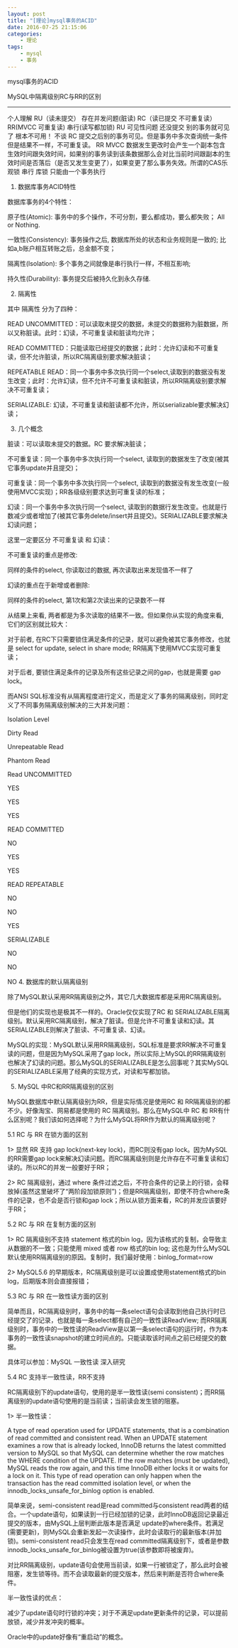 ```yaml
---
layout: post
title: "[理论]mysql事务的ACID"
date: 2016-07-25 21:15:06 
categories: 
    - 理论
tags:
    - mysql
    - 事务
---
```


mysql事务的ACID

MySQL中隔离级别RC与RR的区别


<!--more-->
-------------------------------

个人理解
RU（读未提交） 存在并发问题(脏读) RC（读已提交 不可重复读） RR(MVCC 可重复读) 串行(读写都加锁)
RU 可见性问题 还没提交 别的事务就可见了 根本不可用！ 不谈
RC 提交之后别的事务可见。但是事务中多次查询统一条件但是结果不一样，不可重复读。
RR MVCC 数据发生更改时会产生一个副本包含生效时间跟失效时间，如果别的事务读到该条数据那么会对比当前时间跟副本的生效时间是否落后（是否又发生变更了），如果变更了那么事务失效。所谓的CAS乐观锁
串行 库锁 只能由一个事务执行


1. 数据库事务ACID特性
 
数据库事务的4个特性：
 
原子性(Atomic): 事务中的多个操作，不可分割，要么都成功，要么都失败； All or Nothing.
 
一致性(Consistency): 事务操作之后, 数据库所处的状态和业务规则是一致的; 比如a,b账户相互转账之后，总金额不变；
 
隔离性(Isolation): 多个事务之间就像是串行执行一样，不相互影响;
 
持久性(Durability): 事务提交后被持久化到永久存储.
 
2. 隔离性
 
其中 隔离性 分为了四种：
 
READ UNCOMMITTED：可以读取未提交的数据，未提交的数据称为脏数据，所以又称脏读。此时：幻读，不可重复读和脏读均允许；
 
READ COMMITTED：只能读取已经提交的数据；此时：允许幻读和不可重复读，但不允许脏读，所以RC隔离级别要求解决脏读；
 
REPEATABLE READ：同一个事务中多次执行同一个select,读取到的数据没有发生改变；此时：允许幻读，但不允许不可重复读和脏读，所以RR隔离级别要求解决不可重复读；
 
SERIALIZABLE: 幻读，不可重复读和脏读都不允许，所以serializable要求解决幻读；
 
3. 几个概念
 
脏读：可以读取未提交的数据。RC 要求解决脏读；
 
不可重复读：同一个事务中多次执行同一个select, 读取到的数据发生了改变(被其它事务update并且提交)；
 
可重复读：同一个事务中多次执行同一个select, 读取到的数据没有发生改变(一般使用MVCC实现)；RR各级级别要求达到可重复读的标准；
 
幻读：同一个事务中多次执行同一个select, 读取到的数据行发生改变。也就是行数减少或者增加了(被其它事务delete/insert并且提交)。SERIALIZABLE要求解决幻读问题；
 
这里一定要区分 不可重复读 和 幻读：
 
不可重复读的重点是修改:
 
同样的条件的select, 你读取过的数据, 再次读取出来发现值不一样了
 
幻读的重点在于新增或者删除:
 
同样的条件的select, 第1次和第2次读出来的记录数不一样
 
从结果上来看, 两者都是为多次读取的结果不一致。但如果你从实现的角度来看, 它们的区别就比较大：
 
对于前者, 在RC下只需要锁住满足条件的记录，就可以避免被其它事务修改，也就是 select for update, select in share mode; RR隔离下使用MVCC实现可重复读；
 
对于后者, 要锁住满足条件的记录及所有这些记录之间的gap，也就是需要 gap lock。
 
而ANSI SQL标准没有从隔离程度进行定义，而是定义了事务的隔离级别，同时定义了不同事务隔离级别解决的三大并发问题：

Isolation Level
	

Dirty Read
	

Unrepeatable Read
	

Phantom Read

Read UNCOMMITTED
	

YES
	

YES
	

YES

READ COMMITTED
	

NO
	

YES
	

YES

READ REPEATABLE
	

NO
	

NO
	

YES

SERIALIZABLE
	

NO
	

NO
	

NO
4. 数据库的默认隔离级别
 
除了MySQL默认采用RR隔离级别之外，其它几大数据库都是采用RC隔离级别。
 
但是他们的实现也是极其不一样的。Oracle仅仅实现了RC 和 SERIALIZABLE隔离级别。默认采用RC隔离级别，解决了脏读。但是允许不可重复读和幻读。其SERIALIZABLE则解决了脏读、不可重复读、幻读。
 
MySQL的实现：MySQL默认采用RR隔离级别，SQL标准是要求RR解决不可重复读的问题，但是因为MySQL采用了gap lock，所以实际上MySQL的RR隔离级别也解决了幻读的问题。那么MySQL的SERIALIZABLE是怎么回事呢？其实MySQL的SERIALIZABLE采用了经典的实现方式，对读和写都加锁。
 
5. MySQL 中RC和RR隔离级别的区别
 
MySQL数据库中默认隔离级别为RR，但是实际情况是使用RC 和 RR隔离级别的都不少。好像淘宝、网易都是使用的 RC 隔离级别。那么在MySQL中 RC 和 RR有什么区别呢？我们该如何选择呢？为什么MySQL将RR作为默认的隔离级别呢？
 
5.1 RC 与 RR 在锁方面的区别
 
1> 显然 RR 支持 gap lock(next-key lock)，而RC则没有gap lock。因为MySQL的RR需要gap lock来解决幻读问题。而RC隔离级别则是允许存在不可重复读和幻读的。所以RC的并发一般要好于RR；
 
2> RC 隔离级别，通过 where 条件过滤之后，不符合条件的记录上的行锁，会释放掉(虽然这里破坏了“两阶段加锁原则”)；但是RR隔离级别，即使不符合where条件的记录，也不会是否行锁和gap lock；所以从锁方面来看，RC的并发应该要好于RR；
 
5.2 RC 与 RR 在复制方面的区别
 
1> RC 隔离级别不支持 statement 格式的bin log，因为该格式的复制，会导致主从数据的不一致；只能使用 mixed 或者 row 格式的bin log; 这也是为什么MySQL默认使用RR隔离级别的原因。复制时，我们最好使用：binlog_format=row
 
2> MySQL5.6 的早期版本，RC隔离级别是可以设置成使用statement格式的bin log，后期版本则会直接报错；
 
5.3 RC 与 RR 在一致性读方面的区别
 
简单而且，RC隔离级别时，事务中的每一条select语句会读取到他自己执行时已经提交了的记录，也就是每一条select都有自己的一致性读ReadView; 而RR隔离级别时，事务中的一致性读的ReadView是以第一条select语句的运行时，作为本事务的一致性读snapshot的建立时间点的。只能读取该时间点之前已经提交的数据。
 
具体可以参加：MySQL 一致性读 深入研究
 
5.4 RC 支持半一致性读，RR不支持
 
RC隔离级别下的update语句，使用的是半一致性读(semi consistent)；而RR隔离级别的update语句使用的是当前读；当前读会发生锁的阻塞。
 
1> 半一致性读：
 
A type of read operation used for UPDATE statements, that is a combination of read committed and consistent read. When an UPDATE statement examines a row that is already locked, InnoDB returns the latest committed version to MySQL so that MySQL can determine whether the row matches the WHERE condition of the UPDATE. If the row matches (must be updated), MySQL reads the row again, and this time InnoDB either locks it or waits for a lock on it. This type of read operation can only happen when the transaction has the read committed isolation level, or when the innodb_locks_unsafe_for_binlog option is enabled.
 
简单来说，semi-consistent read是read committed与consistent read两者的结合。一个update语句，如果读到一行已经加锁的记录，此时InnoDB返回记录最近提交的版本，由MySQL上层判断此版本是否满足 update的where条件。若满足(需要更新)，则MySQL会重新发起一次读操作，此时会读取行的最新版本(并加锁)。semi-consistent read只会发生在read committed隔离级别下，或者是参数innodb_locks_unsafe_for_binlog被设置为true(该参数即将被废弃)。
 
对比RR隔离级别，update语句会使用当前读，如果一行被锁定了，那么此时会被阻塞，发生锁等待。而不会读取最新的提交版本，然后来判断是否符合where条件。
 
半一致性读的优点：
 
减少了update语句时行锁的冲突；对于不满足update更新条件的记录，可以提前放锁，减少并发冲突的概率。
 
Oracle中的update好像有“重启动”的概念。 